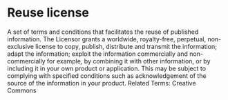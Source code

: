 # Reuse license
A set of terms and conditions that facilitates the reuse of published information.
The Licensor grants a worldwide, royalty-free, perpetual, non-exclusive license to copy, publish, distribute and transmit the information; adapt the information; exploit the information commercially and non-commercially for example, by combining it with other information, or by including it in your own product or application. This may be subject to complying with specified conditions such as acknowledgement of the source of the information in your product.
Related Terms: Creative Commons
